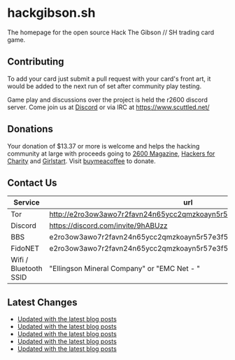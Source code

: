 # hackgibson.sh
The homepage for the open source Hack The Gibson // SH trading card game.


## Contributing

To add your card just submit a pull request with your card's front art, it would be added to the next run of set after community play testing.

Game play and discussions over the project is held the r2600 discord server. Come join us at [Discord](https://discord.com/invite/9hABUzz) or via IRC at https://www.scuttled.net/


## Donations

Your donation of $13.37 or more is welcome and helps the hacking community at large with proceeds going to [2600 Magazine](https://2600.com/), [Hackers for Charity](https://hackersforcharity.org) and [Girlstart](https://girlstart.org).  Visit [buymeacoffee](https://www.buymeacoffee.com/hackgibson.sh) to donate.


## Contact Us

Service | url
-|-
Tor | http://e2ro3ow3awo7r2favn24n65ycc2qmzkoayn5r57e3f56nvjwdcgg32ad.onion
Discord | https://discord.com/invite/9hABUzz
BBS | e2ro3ow3awo7r2favn24n65ycc2qmzkoayn5r57e3f56nvjwdcgg32ad.onion:23
FidoNET | e2ro3ow3awo7r2favn24n65ycc2qmzkoayn5r57e3f56nvjwdcgg32ad.onion:24554
Wifi / Bluetooth SSID | "Ellingson Mineral Company" or "EMC Net - <fidonet address>"

## Latest Changes
<!-- BLOG-POST-LIST:START -->
- [Updated with the latest blog posts](https://github.com/DFW2600/hackgibson.sh/commit/33d66099315091819ffa2494f0937b4e04afcf8f)
- [Updated with the latest blog posts](https://github.com/DFW2600/hackgibson.sh/commit/960484fe547f1eb6097749ab625552a88b55b7dd)
- [Updated with the latest blog posts](https://github.com/DFW2600/hackgibson.sh/commit/780f26a5696b88d8c1d2c99316d4e2047ed7fe33)
- [Updated with the latest blog posts](https://github.com/DFW2600/hackgibson.sh/commit/755f1c4ef916fb8bd15683c27abfff8e70d4d4ff)
- [Updated with the latest blog posts](https://github.com/DFW2600/hackgibson.sh/commit/dfa8cf6d9dfd042f2095dccec438b8d5ccb0292b)
<!-- BLOG-POST-LIST:END -->
